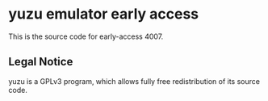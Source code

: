 yuzu emulator early access
=============

This is the source code for early-access 4007.

## Legal Notice

yuzu is a GPLv3 program, which allows fully free redistribution of its source code.